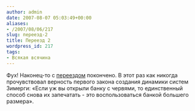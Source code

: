 ```yaml
---
author: admin
date: 2007-08-07 05:03:49+00:00
aliases:
- /2007/08/06/217
slug: переезд-2
title: Переезд 2
wordpress_id: 217
tags:
- Всякая всячина
---
```


Фух! Наконец-то с [переездом](http://blog.not-a-kernel-guy.com/2007/07/29/216) покончено. В этот раз как никогда прочувствовал верность первого закона создания динамики систем Зимерги: «Если уж вы открыли банку с червями, то единственный способ снова их запечатать - это воспользоваться банкой большего размера».
